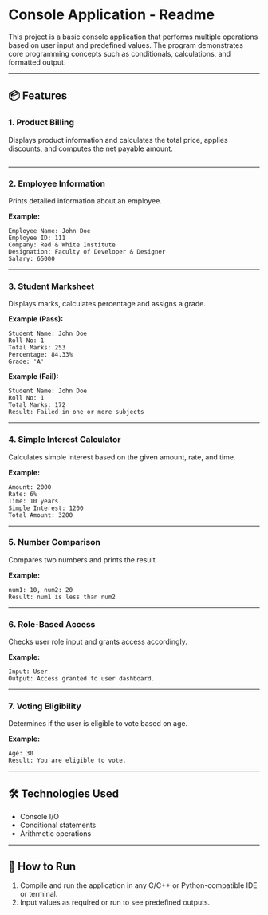 # Console Application - Readme

This project is a basic console application that performs multiple operations based on user input and predefined values. The program demonstrates core programming concepts such as conditionals, calculations, and formatted output.

---

## 📦 Features

### 1. **Product Billing**
Displays product information and calculates the total price, applies discounts, and computes the net payable amount.

<img src="." alt="">

---

### 2. **Employee Information**
Prints detailed information about an employee.

**Example:**
```
Employee Name: John Doe  
Employee ID: 111  
Company: Red & White Institute  
Designation: Faculty of Developer & Designer  
Salary: 65000  
```

---

### 3. **Student Marksheet**
Displays marks, calculates percentage and assigns a grade.

**Example (Pass):**
```
Student Name: John Doe  
Roll No: 1  
Total Marks: 253  
Percentage: 84.33%  
Grade: 'A'  
```

**Example (Fail):**
```
Student Name: John Doe  
Roll No: 1  
Total Marks: 172  
Result: Failed in one or more subjects  
```

---

### 4. **Simple Interest Calculator**
Calculates simple interest based on the given amount, rate, and time.

**Example:**
```
Amount: 2000  
Rate: 6%  
Time: 10 years  
Simple Interest: 1200  
Total Amount: 3200  
```

---

### 5. **Number Comparison**
Compares two numbers and prints the result.

**Example:**
```
num1: 10, num2: 20  
Result: num1 is less than num2  
```

---

### 6. **Role-Based Access**
Checks user role input and grants access accordingly.

**Example:**
```
Input: User  
Output: Access granted to user dashboard.  
```

---

### 7. **Voting Eligibility**
Determines if the user is eligible to vote based on age.

**Example:**
```
Age: 30  
Result: You are eligible to vote.  
```

---

## 🛠 Technologies Used
- Console I/O
- Conditional statements
- Arithmetic operations

---

## 📁 How to Run
1. Compile and run the application in any C/C++ or Python-compatible IDE or terminal.
2. Input values as required or run to see predefined outputs.
